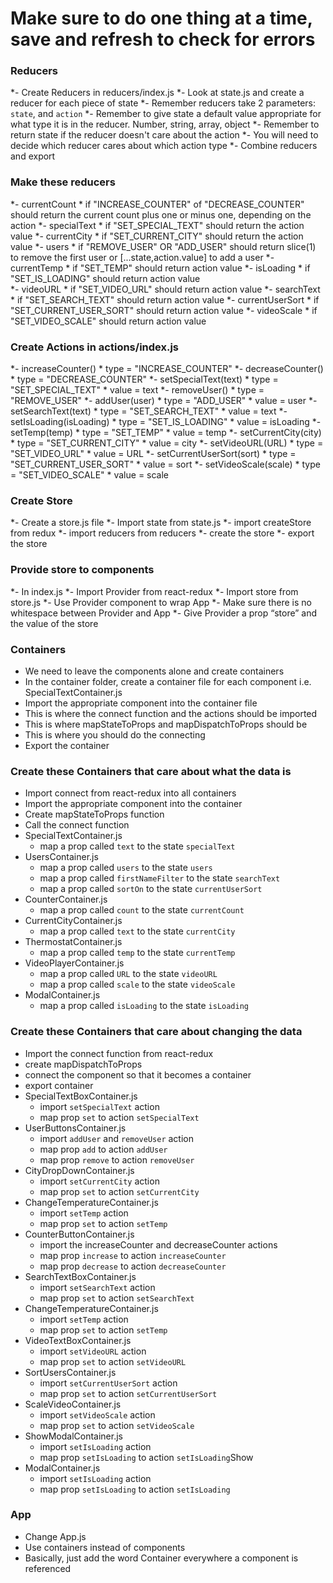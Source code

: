 # Make sure to do one thing at a time, save and refresh to check for errors

###  Reducers
  *- Create Reducers in reducers/index.js
  *- Look at state.js and create a reducer for each piece of state
  *- Remember reducers take 2 parameters: `state`, and `action`
  *- Remember to give state a default value appropriate for what type it is in the reducer. Number, string, array, object
  *- Remember to return state if the reducer doesn't care about the action
  *- You will need to decide which reducer cares about which action type
  *- Combine reducers and export

### Make these reducers
  *- currentCount
    * if "INCREASE_COUNTER" of "DECREASE_COUNTER" should return the current count plus one or minus one, depending on the action
  *- specialText
    * if "SET_SPECIAL_TEXT" should return the action value
  *- currentCity
    * if "SET_CURRENT_CITY" should return the action value
  *- users
    * if "REMOVE_USER" OR "ADD_USER" should return slice(1) to remove the first user or [...state,action.value] to add a user
  *- currentTemp
    * if "SET_TEMP" should return action value
  *- isLoading
    * if "SET_IS_LOADING" should return action value  
  *- videoURL
    * if "SET_VIDEO_URL" should return action value
  *- searchText
    * if "SET_SEARCH_TEXT" should return action value
  *- currentUserSort
    * if "SET_CURRENT_USER_SORT" should return action value
  *- videoScale
    * if "SET_VIDEO_SCALE" should return action value

### Create Actions in actions/index.js
  *- increaseCounter()
    * type = "INCREASE_COUNTER"
  *- decreaseCounter()
    * type = "DECREASE_COUNTER"
  *- setSpecialText(text)
    * type = "SET_SPECIAL_TEXT"
    * value = text
  *- removeUser()
    * type = "REMOVE_USER"
  *- addUser(user)
    * type = "ADD_USER"
    * value = user
  *- setSearchText(text)
    * type = "SET_SEARCH_TEXT"
    * value = text
  *- setIsLoading(isLoading)
    * type = "SET_IS_LOADING"
    * value = isLoading
  *- setTemp(temp)
    * type = "SET_TEMP"
    * value = temp
  *- setCurrentCity(city)
    * type = "SET_CURRENT_CITY"
    * value = city
  *- setVideoURL(URL)
    * type = "SET_VIDEO_URL"
    * value = URL
  *- setCurrentUserSort(sort)
    * type = "SET_CURRENT_USER_SORT"
    * value = sort
  *- setVideoScale(scale)
    * type = "SET_VIDEO_SCALE"
    * value = scale
### Create Store
  *- Create a store.js file
  *- Import state from state.js
  *- import createStore from redux
  *- import reducers from reducers
  *- create the store
  *- export the store

### Provide store to components
  *- In index.js
  *- Import Provider from react-redux
  *- Import store from store.js
  *- Use Provider component to wrap App
  *- Make sure there is no whitespace between Provider and App
  *- Give Provider a prop “store” and the value of the store


### Containers
  * We need to leave the components alone and create containers
  * In the container folder, create a container file for each component i.e. SpecialTextContainer.js
  * Import the appropriate component into the container file
  * This is where the connect function and the actions should be imported
  * This is where mapStateToProps and mapDispatchToProps should be
  * This is where you should do the connecting
  * Export the container



### Create these Containers that care about what the data is
  * Import connect from react-redux into all containers
  * Import the appropriate component into the container
  * Create mapStateToProps function
  * Call the connect function
  * SpecialTextContainer.js
    * map a prop called `text` to the state `specialText`
  * UsersContainer.js
    * map a prop called `users` to the state `users`
    * map a prop called `firstNameFilter` to the state `searchText`
    * map a prop called `sortOn` to the state `currentUserSort`
  * CounterContainer.js
    * map a prop called `count` to the state `currentCount`
  * CurrentCityContainer.js
    * map a prop called `text` to the state `currentCity`
  * ThermostatContainer.js
    * map a prop called `temp` to the state `currentTemp`
  * VideoPlayerContainer.js
    * map a prop called `URL` to the state `videoURL`
    * map a prop called `scale` to the state `videoScale`
  * ModalContainer.js
    * map a prop called `isLoading` to the state `isLoading`

### Create these Containers that care about changing the data
  * Import the connect function from react-redux
  * create mapDispatchToProps
  * connect the component so that it becomes a container
  * export container
  * SpecialTextBoxContainer.js
    * import `setSpecialText` action
    * map prop `set` to action `setSpecialText`
  * UserButtonsContainer.js
    * import `addUser` and `removeUser` action
    * map prop `add` to action `addUser`
    * map prop `remove` to action `removeUser`
  * CityDropDownContainer.js
    * import `setCurrentCity` action
    * map prop `set` to action `setCurrentCity`
  * ChangeTemperatureContainer.js
    * import `setTemp` action
    * map prop `set` to action `setTemp`
  * CounterButtonContainer.js
    * import the increaseCounter and decreaseCounter actions
    * map prop `increase` to action `increaseCounter`
    * map prop `decrease` to action `decreaseCounter`
  * SearchTextBoxContainer.js
    * import `setSearchText` action
    * map prop `set` to action `setSearchText`
  * ChangeTemperatureContainer.js
    * import `setTemp` action
    * map prop `set` to action `setTemp`
  * VideoTextBoxContainer.js
    * import `setVideoURL` action
    * map prop `set` to action `setVideoURL`
  * SortUsersContainer.js
    * import `setCurrentUserSort` action
    * map prop `set` to action `setCurrentUserSort`
  * ScaleVideoContainer.js
    * import `setVideoScale` action
    * map prop `set` to action `setVideoScale`
  * ShowModalContainer.js
    * import `setIsLoading` action
    * map prop `setIsLoading` to action `setIsLoading`Show
  * ModalContainer.js
    * import `setIsLoading` action
    * map prop `setIsLoading` to action `setIsLoading`

### App
  * Change App.js
  * Use containers instead of components
  * Basically, just add the word Container everywhere a component is referenced
